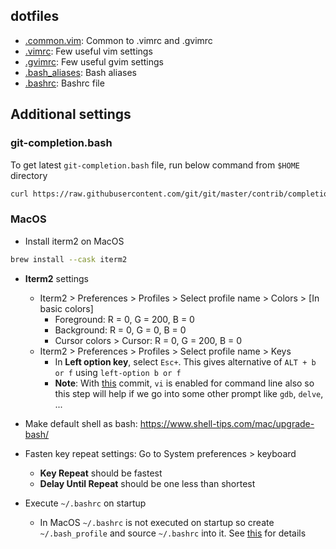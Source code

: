 ## dotfiles
- [.common.vim](.common.vim): Common to .vimrc and .gvimrc
- [.vimrc](.vimrc): Few useful vim settings
- [.gvimrc](.gvimrc): Few useful gvim settings
- [.bash_aliases](.bash_aliases): Bash aliases
- [.bashrc](.bashrc): Bashrc file

## Additional settings
### git-completion.bash
To get latest `git-completion.bash` file, run below command from `$HOME` directory
```bash
curl https://raw.githubusercontent.com/git/git/master/contrib/completion/git-completion.bash -O
```
### MacOS
- Install iterm2 on MacOS
```bash
brew install --cask iterm2
```
- __Iterm2__ settings
  - Iterm2 > Preferences > Profiles > Select profile name > Colors > [In basic colors]
    - Foreground: R = 0, G = 200, B = 0
    - Background: R = 0, G = 0, B = 0
    - Cursor colors > Cursor: R = 0, G = 200, B = 0
  - Iterm2 > Preferences > Profiles > Select profile name > Keys
    - In __Left option key__, select `Esc+`. This gives alternative of `ALT + b or f` using `left-option b or f`
    - __Note__: With [this](https://github.com/hansrajdas/dotfiles/commit/cf011d1489cfd45b71588c5a00b3e4c5ed3af7f5) commit, `vi` is enabled for command line also so this step will help if we go into some other prompt like `gdb`, `delve`, ...

- Make default shell as bash: https://www.shell-tips.com/mac/upgrade-bash/
- Fasten key repeat settings: Go to System preferences > keyboard
  - __Key Repeat__ should be fastest
  - __Delay Until Repeat__ should be one less than shortest
- Execute `~/.bashrc` on startup
  - In MacOS `~/.bashrc` is not executed on startup so create `~/.bash_profile` and source `~/.bashrc` into it. See [this](https://apple.stackexchange.com/questions/12993/why-doesnt-bashrc-run-automatically) for details
